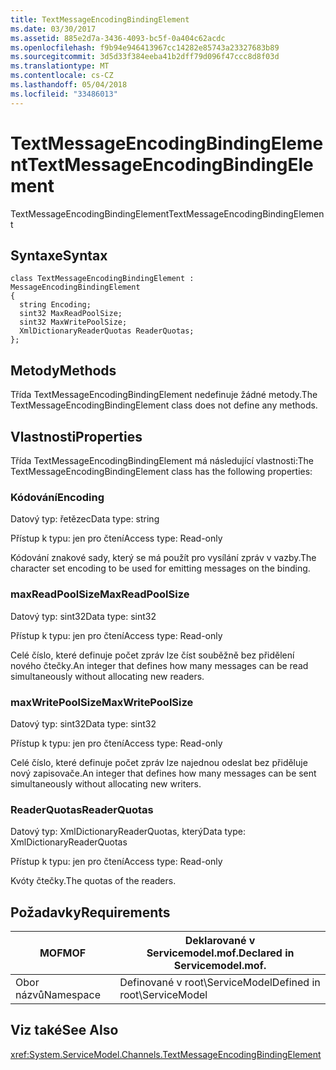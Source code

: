 ```yaml
---
title: TextMessageEncodingBindingElement
ms.date: 03/30/2017
ms.assetid: 885e2d7a-3436-4093-bc5f-0a404c62acdc
ms.openlocfilehash: f9b94e946413967cc14282e85743a23327683b89
ms.sourcegitcommit: 3d5d33f384eeba41b2dff79d096f47ccc8d8f03d
ms.translationtype: MT
ms.contentlocale: cs-CZ
ms.lasthandoff: 05/04/2018
ms.locfileid: "33486013"
---
```

# <a name="textmessageencodingbindingelement"></a><span data-ttu-id="38291-102">TextMessageEncodingBindingElement</span><span class="sxs-lookup"><span data-stu-id="38291-102">TextMessageEncodingBindingElement</span></span>
<span data-ttu-id="38291-103">TextMessageEncodingBindingElement</span><span class="sxs-lookup"><span data-stu-id="38291-103">TextMessageEncodingBindingElement</span></span>  
  
## <a name="syntax"></a><span data-ttu-id="38291-104">Syntaxe</span><span class="sxs-lookup"><span data-stu-id="38291-104">Syntax</span></span>  
  
```  
class TextMessageEncodingBindingElement : MessageEncodingBindingElement  
{  
  string Encoding;  
  sint32 MaxReadPoolSize;  
  sint32 MaxWritePoolSize;  
  XmlDictionaryReaderQuotas ReaderQuotas;  
};  
```  
  
## <a name="methods"></a><span data-ttu-id="38291-105">Metody</span><span class="sxs-lookup"><span data-stu-id="38291-105">Methods</span></span>  
 <span data-ttu-id="38291-106">Třída TextMessageEncodingBindingElement nedefinuje žádné metody.</span><span class="sxs-lookup"><span data-stu-id="38291-106">The TextMessageEncodingBindingElement class does not define any methods.</span></span>  
  
## <a name="properties"></a><span data-ttu-id="38291-107">Vlastnosti</span><span class="sxs-lookup"><span data-stu-id="38291-107">Properties</span></span>  
 <span data-ttu-id="38291-108">Třída TextMessageEncodingBindingElement má následující vlastnosti:</span><span class="sxs-lookup"><span data-stu-id="38291-108">The TextMessageEncodingBindingElement class has the following properties:</span></span>  
  
### <a name="encoding"></a><span data-ttu-id="38291-109">Kódování</span><span class="sxs-lookup"><span data-stu-id="38291-109">Encoding</span></span>  
 <span data-ttu-id="38291-110">Datový typ: řetězec</span><span class="sxs-lookup"><span data-stu-id="38291-110">Data type: string</span></span>  
  
 <span data-ttu-id="38291-111">Přístup k typu: jen pro čtení</span><span class="sxs-lookup"><span data-stu-id="38291-111">Access type: Read-only</span></span>  
  
 <span data-ttu-id="38291-112">Kódování znakové sady, který se má použít pro vysílání zpráv v vazby.</span><span class="sxs-lookup"><span data-stu-id="38291-112">The character set encoding to be used for emitting messages on the binding.</span></span>  
  
### <a name="maxreadpoolsize"></a><span data-ttu-id="38291-113">maxReadPoolSize</span><span class="sxs-lookup"><span data-stu-id="38291-113">MaxReadPoolSize</span></span>  
 <span data-ttu-id="38291-114">Datový typ: sint32</span><span class="sxs-lookup"><span data-stu-id="38291-114">Data type: sint32</span></span>  
  
 <span data-ttu-id="38291-115">Přístup k typu: jen pro čtení</span><span class="sxs-lookup"><span data-stu-id="38291-115">Access type: Read-only</span></span>  
  
 <span data-ttu-id="38291-116">Celé číslo, které definuje počet zpráv lze číst souběžně bez přidělení nového čtečky.</span><span class="sxs-lookup"><span data-stu-id="38291-116">An integer that defines how many messages can be read simultaneously without allocating new readers.</span></span>  
  
### <a name="maxwritepoolsize"></a><span data-ttu-id="38291-117">maxWritePoolSize</span><span class="sxs-lookup"><span data-stu-id="38291-117">MaxWritePoolSize</span></span>  
 <span data-ttu-id="38291-118">Datový typ: sint32</span><span class="sxs-lookup"><span data-stu-id="38291-118">Data type: sint32</span></span>  
  
 <span data-ttu-id="38291-119">Přístup k typu: jen pro čtení</span><span class="sxs-lookup"><span data-stu-id="38291-119">Access type: Read-only</span></span>  
  
 <span data-ttu-id="38291-120">Celé číslo, které definuje počet zpráv lze najednou odeslat bez přiděluje nový zapisovače.</span><span class="sxs-lookup"><span data-stu-id="38291-120">An integer that defines how many messages can be sent simultaneously without allocating new writers.</span></span>  
  
### <a name="readerquotas"></a><span data-ttu-id="38291-121">ReaderQuotas</span><span class="sxs-lookup"><span data-stu-id="38291-121">ReaderQuotas</span></span>  
 <span data-ttu-id="38291-122">Datový typ: XmlDictionaryReaderQuotas, který</span><span class="sxs-lookup"><span data-stu-id="38291-122">Data type: XmlDictionaryReaderQuotas</span></span>  
  
 <span data-ttu-id="38291-123">Přístup k typu: jen pro čtení</span><span class="sxs-lookup"><span data-stu-id="38291-123">Access type: Read-only</span></span>  
  
 <span data-ttu-id="38291-124">Kvóty čtečky.</span><span class="sxs-lookup"><span data-stu-id="38291-124">The quotas of the readers.</span></span>  
  
## <a name="requirements"></a><span data-ttu-id="38291-125">Požadavky</span><span class="sxs-lookup"><span data-stu-id="38291-125">Requirements</span></span>  
  
|<span data-ttu-id="38291-126">MOF</span><span class="sxs-lookup"><span data-stu-id="38291-126">MOF</span></span>|<span data-ttu-id="38291-127">Deklarované v Servicemodel.mof.</span><span class="sxs-lookup"><span data-stu-id="38291-127">Declared in Servicemodel.mof.</span></span>|  
|---------|-----------------------------------|  
|<span data-ttu-id="38291-128">Obor názvů</span><span class="sxs-lookup"><span data-stu-id="38291-128">Namespace</span></span>|<span data-ttu-id="38291-129">Definované v root\ServiceModel</span><span class="sxs-lookup"><span data-stu-id="38291-129">Defined in root\ServiceModel</span></span>|  
  
## <a name="see-also"></a><span data-ttu-id="38291-130">Viz také</span><span class="sxs-lookup"><span data-stu-id="38291-130">See Also</span></span>  
 <xref:System.ServiceModel.Channels.TextMessageEncodingBindingElement>
